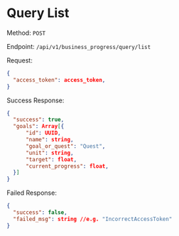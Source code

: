 # Query List

Method: `POST`

Endpoint: `/api/v1/business_progress/query/list`

Request:

```json
{
  "access_token": access_token,
}
```

Success Response:

```json
{
  "success": true,
  "goals": Array[{
      "id": UUID,
      "name": string,
      "goal_or_quest": "Quest",
      "unit": string,
      "target": float,
      "current_progress": float,
  }]
}
```

Failed Response:

```json
{
  "success": false,
  "failed_msg": string //e.g. "IncorrectAccessToken"
}
```
